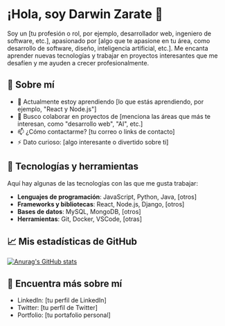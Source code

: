 # ¡Hola, soy Darwin Zarate 👋

Soy un [tu profesión o rol, por ejemplo, desarrollador web, ingeniero de software, etc.], apasionado por [algo que te apasione en tu área, como desarrollo de software, diseño, inteligencia artificial, etc.]. Me encanta aprender nuevas tecnologías y trabajar en proyectos interesantes que me desafíen y me ayuden a crecer profesionalmente.

## 🚀 Sobre mí

- 🌱 Actualmente estoy aprendiendo [lo que estás aprendiendo, por ejemplo, "React y Node.js"]
- 👯 Busco colaborar en proyectos de [menciona las áreas que más te interesan, como "desarrollo web", "AI", etc.]
- 📫 ¿Cómo contactarme? [tu correo o links de contacto]
- ⚡ Dato curioso: [algo interesante o divertido sobre ti]

## 🔧 Tecnologías y herramientas

Aquí hay algunas de las tecnologías con las que me gusta trabajar:

- **Lenguajes de programación**: JavaScript, Python, Java, [otros]
- **Frameworks y bibliotecas**: React, Node.js, Django, [otros]
- **Bases de datos**: MySQL, MongoDB, [otros]
- **Herramientas**: Git, Docker, VSCode, [otras]

## 📈 Mis estadísticas de GitHub

[![Anurag's GitHub stats](https://github-readme-stats.vercel.app/api?username=tu-usuario&show_icons=true&theme=radical)](https://github.com/anuraghazra/github-readme-stats)

## 📣 Encuentra más sobre mí

- LinkedIn: [tu perfil de LinkedIn]
- Twitter: [tu perfil de Twitter]
- Portfolio: [tu portafolio personal]
